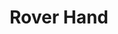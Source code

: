 ---
layout: page
title: Rover Hand
description: An autonomous robot based on Raspberry Pi 3 and Arduino that uses YOLOv5 to detect objects and OpenCV to track an object and catch it using a robotic hand.
img: assets/img/rover_hand_overview.jpg
importance: 3
category: personal
redirect_url: https://github.com/pliam1105/Rover-Hand
---